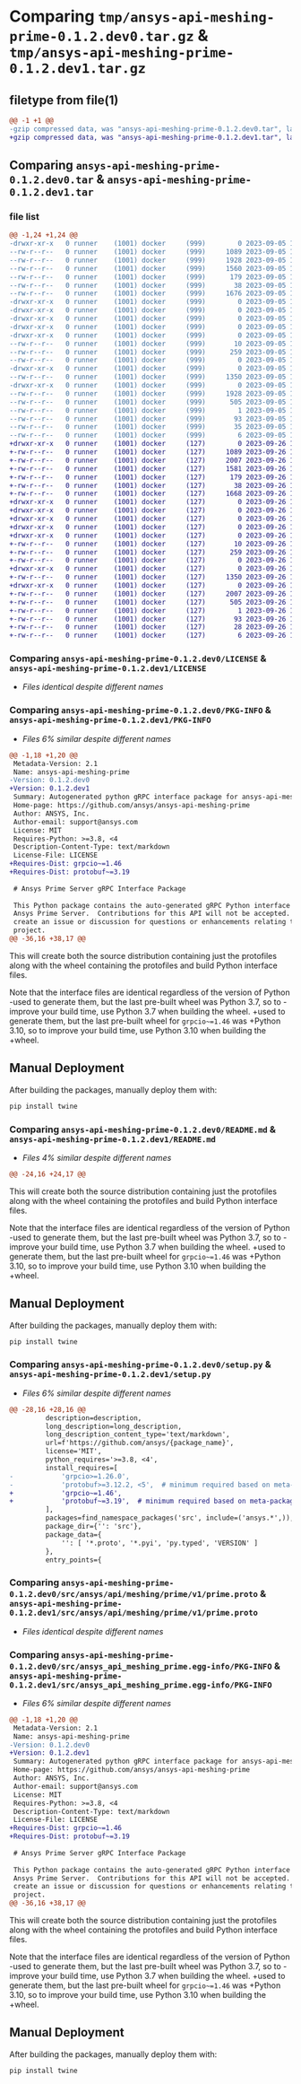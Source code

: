 # Comparing `tmp/ansys-api-meshing-prime-0.1.2.dev0.tar.gz` & `tmp/ansys-api-meshing-prime-0.1.2.dev1.tar.gz`

## filetype from file(1)

```diff
@@ -1 +1 @@
-gzip compressed data, was "ansys-api-meshing-prime-0.1.2.dev0.tar", last modified: Tue Sep  5 19:31:00 2023, max compression
+gzip compressed data, was "ansys-api-meshing-prime-0.1.2.dev1.tar", last modified: Tue Sep 26 15:52:19 2023, max compression
```

## Comparing `ansys-api-meshing-prime-0.1.2.dev0.tar` & `ansys-api-meshing-prime-0.1.2.dev1.tar`

### file list

```diff
@@ -1,24 +1,24 @@
-drwxr-xr-x   0 runner    (1001) docker     (999)        0 2023-09-05 19:31:00.507399 ansys-api-meshing-prime-0.1.2.dev0/
--rw-r--r--   0 runner    (1001) docker     (999)     1089 2023-09-05 19:30:42.000000 ansys-api-meshing-prime-0.1.2.dev0/LICENSE
--rw-r--r--   0 runner    (1001) docker     (999)     1928 2023-09-05 19:31:00.507399 ansys-api-meshing-prime-0.1.2.dev0/PKG-INFO
--rw-r--r--   0 runner    (1001) docker     (999)     1560 2023-09-05 19:30:42.000000 ansys-api-meshing-prime-0.1.2.dev0/README.md
--rw-r--r--   0 runner    (1001) docker     (999)      179 2023-09-05 19:30:42.000000 ansys-api-meshing-prime-0.1.2.dev0/pyproject.toml
--rw-r--r--   0 runner    (1001) docker     (999)       38 2023-09-05 19:31:00.507399 ansys-api-meshing-prime-0.1.2.dev0/setup.cfg
--rw-r--r--   0 runner    (1001) docker     (999)     1676 2023-09-05 19:30:42.000000 ansys-api-meshing-prime-0.1.2.dev0/setup.py
-drwxr-xr-x   0 runner    (1001) docker     (999)        0 2023-09-05 19:31:00.503399 ansys-api-meshing-prime-0.1.2.dev0/src/
-drwxr-xr-x   0 runner    (1001) docker     (999)        0 2023-09-05 19:31:00.503399 ansys-api-meshing-prime-0.1.2.dev0/src/ansys/
-drwxr-xr-x   0 runner    (1001) docker     (999)        0 2023-09-05 19:31:00.503399 ansys-api-meshing-prime-0.1.2.dev0/src/ansys/api/
-drwxr-xr-x   0 runner    (1001) docker     (999)        0 2023-09-05 19:31:00.503399 ansys-api-meshing-prime-0.1.2.dev0/src/ansys/api/meshing/
-drwxr-xr-x   0 runner    (1001) docker     (999)        0 2023-09-05 19:31:00.507399 ansys-api-meshing-prime-0.1.2.dev0/src/ansys/api/meshing/prime/
--rw-r--r--   0 runner    (1001) docker     (999)       10 2023-09-05 19:30:42.000000 ansys-api-meshing-prime-0.1.2.dev0/src/ansys/api/meshing/prime/VERSION
--rw-r--r--   0 runner    (1001) docker     (999)      259 2023-09-05 19:30:42.000000 ansys-api-meshing-prime-0.1.2.dev0/src/ansys/api/meshing/prime/__init__.py
--rw-r--r--   0 runner    (1001) docker     (999)        0 2023-09-05 19:30:42.000000 ansys-api-meshing-prime-0.1.2.dev0/src/ansys/api/meshing/prime/py.typed
-drwxr-xr-x   0 runner    (1001) docker     (999)        0 2023-09-05 19:31:00.507399 ansys-api-meshing-prime-0.1.2.dev0/src/ansys/api/meshing/prime/v1/
--rw-r--r--   0 runner    (1001) docker     (999)     1350 2023-09-05 19:30:42.000000 ansys-api-meshing-prime-0.1.2.dev0/src/ansys/api/meshing/prime/v1/prime.proto
-drwxr-xr-x   0 runner    (1001) docker     (999)        0 2023-09-05 19:31:00.507399 ansys-api-meshing-prime-0.1.2.dev0/src/ansys_api_meshing_prime.egg-info/
--rw-r--r--   0 runner    (1001) docker     (999)     1928 2023-09-05 19:31:00.000000 ansys-api-meshing-prime-0.1.2.dev0/src/ansys_api_meshing_prime.egg-info/PKG-INFO
--rw-r--r--   0 runner    (1001) docker     (999)      505 2023-09-05 19:31:00.000000 ansys-api-meshing-prime-0.1.2.dev0/src/ansys_api_meshing_prime.egg-info/SOURCES.txt
--rw-r--r--   0 runner    (1001) docker     (999)        1 2023-09-05 19:31:00.000000 ansys-api-meshing-prime-0.1.2.dev0/src/ansys_api_meshing_prime.egg-info/dependency_links.txt
--rw-r--r--   0 runner    (1001) docker     (999)       93 2023-09-05 19:31:00.000000 ansys-api-meshing-prime-0.1.2.dev0/src/ansys_api_meshing_prime.egg-info/entry_points.txt
--rw-r--r--   0 runner    (1001) docker     (999)       35 2023-09-05 19:31:00.000000 ansys-api-meshing-prime-0.1.2.dev0/src/ansys_api_meshing_prime.egg-info/requires.txt
--rw-r--r--   0 runner    (1001) docker     (999)        6 2023-09-05 19:31:00.000000 ansys-api-meshing-prime-0.1.2.dev0/src/ansys_api_meshing_prime.egg-info/top_level.txt
+drwxr-xr-x   0 runner    (1001) docker     (127)        0 2023-09-26 15:52:19.153260 ansys-api-meshing-prime-0.1.2.dev1/
+-rw-r--r--   0 runner    (1001) docker     (127)     1089 2023-09-26 15:51:58.000000 ansys-api-meshing-prime-0.1.2.dev1/LICENSE
+-rw-r--r--   0 runner    (1001) docker     (127)     2007 2023-09-26 15:52:19.153260 ansys-api-meshing-prime-0.1.2.dev1/PKG-INFO
+-rw-r--r--   0 runner    (1001) docker     (127)     1581 2023-09-26 15:51:58.000000 ansys-api-meshing-prime-0.1.2.dev1/README.md
+-rw-r--r--   0 runner    (1001) docker     (127)      179 2023-09-26 15:51:58.000000 ansys-api-meshing-prime-0.1.2.dev1/pyproject.toml
+-rw-r--r--   0 runner    (1001) docker     (127)       38 2023-09-26 15:52:19.153260 ansys-api-meshing-prime-0.1.2.dev1/setup.cfg
+-rw-r--r--   0 runner    (1001) docker     (127)     1668 2023-09-26 15:51:58.000000 ansys-api-meshing-prime-0.1.2.dev1/setup.py
+drwxr-xr-x   0 runner    (1001) docker     (127)        0 2023-09-26 15:52:19.149260 ansys-api-meshing-prime-0.1.2.dev1/src/
+drwxr-xr-x   0 runner    (1001) docker     (127)        0 2023-09-26 15:52:19.149260 ansys-api-meshing-prime-0.1.2.dev1/src/ansys/
+drwxr-xr-x   0 runner    (1001) docker     (127)        0 2023-09-26 15:52:19.149260 ansys-api-meshing-prime-0.1.2.dev1/src/ansys/api/
+drwxr-xr-x   0 runner    (1001) docker     (127)        0 2023-09-26 15:52:19.149260 ansys-api-meshing-prime-0.1.2.dev1/src/ansys/api/meshing/
+drwxr-xr-x   0 runner    (1001) docker     (127)        0 2023-09-26 15:52:19.153260 ansys-api-meshing-prime-0.1.2.dev1/src/ansys/api/meshing/prime/
+-rw-r--r--   0 runner    (1001) docker     (127)       10 2023-09-26 15:51:58.000000 ansys-api-meshing-prime-0.1.2.dev1/src/ansys/api/meshing/prime/VERSION
+-rw-r--r--   0 runner    (1001) docker     (127)      259 2023-09-26 15:51:58.000000 ansys-api-meshing-prime-0.1.2.dev1/src/ansys/api/meshing/prime/__init__.py
+-rw-r--r--   0 runner    (1001) docker     (127)        0 2023-09-26 15:51:58.000000 ansys-api-meshing-prime-0.1.2.dev1/src/ansys/api/meshing/prime/py.typed
+drwxr-xr-x   0 runner    (1001) docker     (127)        0 2023-09-26 15:52:19.153260 ansys-api-meshing-prime-0.1.2.dev1/src/ansys/api/meshing/prime/v1/
+-rw-r--r--   0 runner    (1001) docker     (127)     1350 2023-09-26 15:51:58.000000 ansys-api-meshing-prime-0.1.2.dev1/src/ansys/api/meshing/prime/v1/prime.proto
+drwxr-xr-x   0 runner    (1001) docker     (127)        0 2023-09-26 15:52:19.153260 ansys-api-meshing-prime-0.1.2.dev1/src/ansys_api_meshing_prime.egg-info/
+-rw-r--r--   0 runner    (1001) docker     (127)     2007 2023-09-26 15:52:19.000000 ansys-api-meshing-prime-0.1.2.dev1/src/ansys_api_meshing_prime.egg-info/PKG-INFO
+-rw-r--r--   0 runner    (1001) docker     (127)      505 2023-09-26 15:52:19.000000 ansys-api-meshing-prime-0.1.2.dev1/src/ansys_api_meshing_prime.egg-info/SOURCES.txt
+-rw-r--r--   0 runner    (1001) docker     (127)        1 2023-09-26 15:52:19.000000 ansys-api-meshing-prime-0.1.2.dev1/src/ansys_api_meshing_prime.egg-info/dependency_links.txt
+-rw-r--r--   0 runner    (1001) docker     (127)       93 2023-09-26 15:52:19.000000 ansys-api-meshing-prime-0.1.2.dev1/src/ansys_api_meshing_prime.egg-info/entry_points.txt
+-rw-r--r--   0 runner    (1001) docker     (127)       28 2023-09-26 15:52:19.000000 ansys-api-meshing-prime-0.1.2.dev1/src/ansys_api_meshing_prime.egg-info/requires.txt
+-rw-r--r--   0 runner    (1001) docker     (127)        6 2023-09-26 15:52:19.000000 ansys-api-meshing-prime-0.1.2.dev1/src/ansys_api_meshing_prime.egg-info/top_level.txt
```

### Comparing `ansys-api-meshing-prime-0.1.2.dev0/LICENSE` & `ansys-api-meshing-prime-0.1.2.dev1/LICENSE`

 * *Files identical despite different names*

### Comparing `ansys-api-meshing-prime-0.1.2.dev0/PKG-INFO` & `ansys-api-meshing-prime-0.1.2.dev1/PKG-INFO`

 * *Files 6% similar despite different names*

```diff
@@ -1,18 +1,20 @@
 Metadata-Version: 2.1
 Name: ansys-api-meshing-prime
-Version: 0.1.2.dev0
+Version: 0.1.2.dev1
 Summary: Autogenerated python gRPC interface package for ansys-api-meshing-prime
 Home-page: https://github.com/ansys/ansys-api-meshing-prime
 Author: ANSYS, Inc.
 Author-email: support@ansys.com
 License: MIT
 Requires-Python: >=3.8, <4
 Description-Content-Type: text/markdown
 License-File: LICENSE
+Requires-Dist: grpcio~=1.46
+Requires-Dist: protobuf~=3.19
 
 # Ansys Prime Server gRPC Interface Package
 
 This Python package contains the auto-generated gRPC Python interface files for
 Ansys Prime Server.  Contributions for this API will not be accepted.  Please
 create an issue or discussion for questions or enhancements relating to this
 project.
@@ -36,16 +38,17 @@
 ```
 
 This will create both the source distribution containing just the protofiles
 along with the wheel containing the protofiles and build Python interface
 files.
 
 Note that the interface files are identical regardless of the version of Python
-used to generate them, but the last pre-built wheel was Python 3.7, so to
-improve your build time, use Python 3.7 when building the wheel.
+used to generate them, but the last pre-built wheel for `grpcio~=1.46` was
+Python 3.10, so to improve your build time, use Python 3.10 when building the
+wheel.
 
 ## Manual Deployment
 
 After building the packages, manually deploy them with:
 
 ```bash
 pip install twine
```

### Comparing `ansys-api-meshing-prime-0.1.2.dev0/README.md` & `ansys-api-meshing-prime-0.1.2.dev1/README.md`

 * *Files 4% similar despite different names*

```diff
@@ -24,16 +24,17 @@
 ```
 
 This will create both the source distribution containing just the protofiles
 along with the wheel containing the protofiles and build Python interface
 files.
 
 Note that the interface files are identical regardless of the version of Python
-used to generate them, but the last pre-built wheel was Python 3.7, so to
-improve your build time, use Python 3.7 when building the wheel.
+used to generate them, but the last pre-built wheel for `grpcio~=1.46` was
+Python 3.10, so to improve your build time, use Python 3.10 when building the
+wheel.
 
 ## Manual Deployment
 
 After building the packages, manually deploy them with:
 
 ```bash
 pip install twine
```

### Comparing `ansys-api-meshing-prime-0.1.2.dev0/setup.py` & `ansys-api-meshing-prime-0.1.2.dev1/setup.py`

 * *Files 6% similar despite different names*

```diff
@@ -28,16 +28,16 @@
         description=description,
         long_description=long_description,
         long_description_content_type='text/markdown',
         url=f'https://github.com/ansys/{package_name}',
         license='MIT',
         python_requires='>=3.8, <4',
         install_requires=[
-            'grpcio>=1.26.0',  
-            'protobuf>=3.12.2, <5',  # minimum required based on meta-package
+            'grpcio~=1.46',  
+            'protobuf~=3.19',  # minimum required based on meta-package
         ],
         packages=find_namespace_packages('src', include=('ansys.*',)),
         package_dir={'': 'src'},
         package_data={
             '': [ '*.proto', '*.pyi', 'py.typed', 'VERSION' ]
         },
         entry_points={
```

### Comparing `ansys-api-meshing-prime-0.1.2.dev0/src/ansys/api/meshing/prime/v1/prime.proto` & `ansys-api-meshing-prime-0.1.2.dev1/src/ansys/api/meshing/prime/v1/prime.proto`

 * *Files identical despite different names*

### Comparing `ansys-api-meshing-prime-0.1.2.dev0/src/ansys_api_meshing_prime.egg-info/PKG-INFO` & `ansys-api-meshing-prime-0.1.2.dev1/src/ansys_api_meshing_prime.egg-info/PKG-INFO`

 * *Files 6% similar despite different names*

```diff
@@ -1,18 +1,20 @@
 Metadata-Version: 2.1
 Name: ansys-api-meshing-prime
-Version: 0.1.2.dev0
+Version: 0.1.2.dev1
 Summary: Autogenerated python gRPC interface package for ansys-api-meshing-prime
 Home-page: https://github.com/ansys/ansys-api-meshing-prime
 Author: ANSYS, Inc.
 Author-email: support@ansys.com
 License: MIT
 Requires-Python: >=3.8, <4
 Description-Content-Type: text/markdown
 License-File: LICENSE
+Requires-Dist: grpcio~=1.46
+Requires-Dist: protobuf~=3.19
 
 # Ansys Prime Server gRPC Interface Package
 
 This Python package contains the auto-generated gRPC Python interface files for
 Ansys Prime Server.  Contributions for this API will not be accepted.  Please
 create an issue or discussion for questions or enhancements relating to this
 project.
@@ -36,16 +38,17 @@
 ```
 
 This will create both the source distribution containing just the protofiles
 along with the wheel containing the protofiles and build Python interface
 files.
 
 Note that the interface files are identical regardless of the version of Python
-used to generate them, but the last pre-built wheel was Python 3.7, so to
-improve your build time, use Python 3.7 when building the wheel.
+used to generate them, but the last pre-built wheel for `grpcio~=1.46` was
+Python 3.10, so to improve your build time, use Python 3.10 when building the
+wheel.
 
 ## Manual Deployment
 
 After building the packages, manually deploy them with:
 
 ```bash
 pip install twine
```

